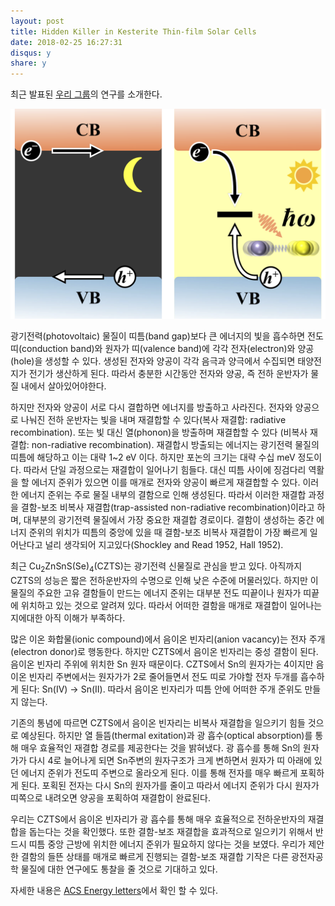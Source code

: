 ```yaml
---
layout: post
title: Hidden Killer in Kesterite Thin-film Solar Cells
date: 2018-02-25 16:27:31
disqus: y
share: y
---
```

최근 발표된 [우리 그룹](https://wmd-group.github.io)의 연구를 소개한다. 

![toc](/images/2018-02-18-hidden-killer-toc.png)

광기전력(photovoltaic) 물질이 띠틈(band gap)보다 큰 에너지의 빛을 흡수하면 전도 띠(conduction band)와  원자가 띠(valence band)에 각각 전자(electron)와 양공(hole)을 생성할 수 있다. 생성된 전자와 양공이 각각 음극과 양극에서 수집되면 태양전지가 전기가 생산하게 된다. 따라서 충분한 시간동안 전자와 양공, 즉 전하 운반자가 물질 내에서 살아있어야한다. 

하지만 전자와 양공이 서로 다시 결합하면 에너지를 방출하고 사라진다. 전자와 양공으로 나눠진 전하 운반자는 빛을 내며 재결합할 수 있다(복사 재결합: radiative recombination). 또는 빛 대신 열(phonon)을 방출하며 재결합할 수 있다 (비복사 재결합: non-radiative recombination). 재결합시 방출되는 에너지는 광기전력 물질의 띠틈에 해당하고 이는 대략 1~2 eV 이다. 하지만 포논의 크기는 대략 수십 meV 정도이다. 따라서 단일 과정으로는 재결합이 일어나기 힘들다. 대신 띠틈 사이에 징검다리 역활을 할 에너지 준위가 있으면 이를 매개로 전자와 양공이 빠르게 재결합할 수 있다. 이러한 에너지 준위는 주로 물질 내부의 결함으로 인해 생성된다. 따라서 이러한 재결합 과정을 결함-보조 비복사 재결합(trap-assisted non-radiative recombination)이라고 하며, 대부분의 광기전력 물질에서 가장 중요한 재결합 경로이다. 결함이 생성하는 중간 에너지 준위의 위치가 띠틈의 중앙에 있을 때 결함-보조 비복사 재결합이 가장 빠르게 일어난다고 널리 생각되어 지고있다(Shockley and Read 1952, Hall 1952).

최근 Cu<sub>2</sub>ZnSnS(Se)<sub>4</sub>(CZTS)는 광기전력 신물질로 관심을 받고 있다. 아직까지 CZTS의 성능은 짧은 전하운반자의 수명으로 인해 낮은 수준에 머물러있다. 하지만 이 물질의 주요한 고유 결함들이 만드는 에너지 준위는 대부분 전도 띠끝이나 원자가 띠끝에 위치하고 있는 것으로 알려져 있다. 따라서 어떠한 결함을 매개로 재결합이 일어나는지에대한 아직 이해가 부족하다.

많은 이온 화합물(ionic compound)에서 음이온 빈자리(anion vacancy)는 전자 주개(electron donor)로 행동한다. 하지만 CZTS에서 음이온 빈자리는 중성 결함이 된다. 음이온 빈자리 주위에 위치한 Sn 원자 때문이다. CZTS에서 Sn의 원자가는 4이지만 음이온 빈자리 주변에서는 원자가가 2로 줄어들면서 전도 띠로 가야할 전자 두개를 흡수하게 된다: Sn(IV) -> Sn(II). 따라서 음이온 빈자리가 띠틈 안에 어떠한 주개 준위도 만들지 않는다. 

기존의 통념에 따르면 CZTS에서 음이온 빈자리는 비복사 재결합을 일으키기 힘들 것으로 예상된다. 하지만 열 들뜸(thermal exitation)과 광 흡수(optical absorption)를 통해 매우 효율적인 재결합 경로를 제공한다는 것을 밝혀냈다. 광 흡수를 통해 Sn의 원자가가 다시 4로 늘어나게 되면 Sn주변의 원자구조가 크게 변하면서 원자가 띠 아래에 있던 에너지 준위가 전도띠 주변으로 올라오게 된다. 이를 통해 전자를 매우 빠르게 포획하게 된다. 포획된 전자는 다시 Sn의 원자가를 줄이고 따라서 에너지 준위가 다시 원자가 띠쪽으로 내려오면 양공을 포획하여 재결합이 완료된다.

우리는 CZTS에서 음이온 빈자리가 광 흡수를 통해 매우 효율적으로 전하운반자의 재결합을 돕는다는 것을 확인했다. 또한 결함-보조 재결합을 효과적으로 일으키기 위해서 반드시 띠틈 중앙 근방에 위치한 에너지 준위가 필요하지 않다는 것을 보였다. 우리가 제안한 결함의 들뜬 상태를 매개로 빠르게 진행되는 결함-보조 재결합 기작은 다른 광전자공학 물질에 대한 연구에도 통찰을 줄 것으로 기대하고 있다. 

자세한 내용은 [ACS Energy letters](https://pubs.acs.org/doi/abs/10.1021/acsenergylett.7b01313)에서 확인 할 수 있다.
